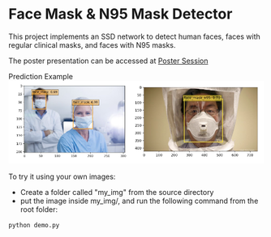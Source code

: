 # Face Mask & N95 Mask Detector
This project implements an SSD network to detect human faces, faces with regular clinical masks, and faces with N95 masks. 

The poster presentation can be accessed at [Poster Session]()

Prediction Example
![image](mask.png)

To try it using your own images:
- Create a folder called "my_img" from the source directory
- put the image inside my_img/, and run the following command from the root folder:
```
python demo.py
```